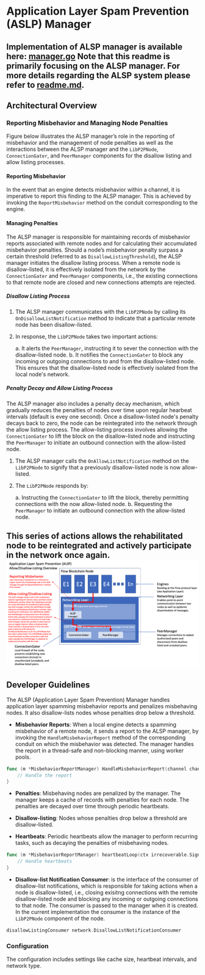# Application Layer Spam Prevention (ASLP) Manager
Implementation of ALSP manager is available here: [manager.go](manager.go)
Note that this readme is primarily focusing on the ALSP manager. For more details regarding the ALSP system please refer to [readme.md](..%2Freadme.md).
---
## Architectural Overview
### Reporting Misbehavior and Managing Node Penalties
Figure below illustrates the ALSP manager’s role in the reporting of misbehavior and the management of node penalties as
well as the interactions between the ALSP manager and the `LibP2PNode`, `ConnectionGater`, and `PeerManager` components for 
the disallow listing and allow listing processes.

#### Reporting Misbehavior
In the event that an engine detects misbehavior within a channel, 
it is imperative to report this finding to the ALSP manager. 
This is achieved by invoking the `ReportMisbehavior` method on the conduit corresponding to the engine.

#### Managing Penalties
The ALSP manager is responsible for maintaining records of misbehavior reports associated with
remote nodes and for calculating their accumulated misbehavior penalties. 
Should a node’s misbehavior penalty surpass a certain threshold 
(referred to as `DisallowListingThreshold`), the ALSP manager initiates the disallow listing process. When a remote node is disallow-listed,
it is effectively isolated from the network by the `ConnectionGater` and `PeerManager` components, i.e., the existing 
connections to that remote node are closed and new connections attempts are rejected.

##### Disallow Listing Process
1. The ALSP manager communicates with the `LibP2PNode` by calling its `OnDisallowListNotification` method to indicate that a particular remote node has been disallow-listed.
2. In response, the `LibP2PNode` takes two important actions:

   a. It alerts the `PeerManager`, instructing it to sever the connection with the disallow-listed node.
   b. It notifies the `ConnectionGater` to block any incoming or outgoing connections to and from the disallow-listed node.
This ensures that the disallow-listed node is effectively isolated from the local node's network.

##### Penalty Decay and Allow Listing Process
The ALSP manager also includes a penalty decay mechanism, which gradually reduces the penalties of nodes over time upon regular hearbeat intervals (default is evey one second).
Once a disallow-listed node's penalty decays back to zero, the node can be reintegrated into the network through the allow listing process. The allow-listing process involves allowing
the `ConnectionGater` to lift the block on the disallow-listed node and instructing the `PeerManager` to initiate an outbound connection with the allow-listed node.

1. The ALSP manager calls the `OnAllowListNotification` method on the `LibP2PNode` to signify that a previously disallow-listed node is now allow-listed.
2. The `LibP2PNode` responds by:

   a. Instructing the `ConnectionGater` to lift the block, thereby permitting connections with the now allow-listed node.
   b. Requesting the `PeerManager` to initiate an outbound connection with the allow-listed node.

This series of actions allows the rehabilitated node to be reintegrated and actively participate in the network once again.
![alsp-manager.png](alsp-manager.png)
---



## Developer Guidelines
The ALSP (Application Layer Spam Prevention) Manager handles application layer spamming misbehavior reports and penalizes misbehaving nodes. It also disallow-lists nodes whose penalties drop below a threshold.


- **Misbehavior Reports**: When a local engine detects a spamming misbehavior of a remote node, it sends a report to the ALSP manager, by invoking the `HandleMisbehaviorReport` method of the corresponding
conduit on which the misbehavior was detected. The manager handles the report in a thread-safe and non-blocking manner, using worker pools.

```go
func (m *MisbehaviorReportManager) HandleMisbehaviorReport(channel channels.Channel, report network.MisbehaviorReport) {
    // Handle the report
}
```

- **Penalties**: Misbehaving nodes are penalized by the manager. 
The manager keeps a cache of records with penalties for each node. 
The penalties are decayed over time through periodic heartbeats.

- **Disallow-listing**: Nodes whose penalties drop below a threshold are disallow-listed.

- **Heartbeats**: Periodic heartbeats allow the manager to perform recurring tasks, such as decaying the penalties of misbehaving nodes.
```go
func (m *MisbehaviorReportManager) heartbeatLoop(ctx irrecoverable.SignalerContext, interval time.Duration) {
    // Handle heartbeats
}
```

- **Disallow-list Notification Consumer**: is the interface of the consumer of disallow-list notifications, which is 
responsible for taking actions when a node is disallow-listed, i.e., closing exisitng connections with the remote disallow-listed 
node and blocking any incoming or outgoing connections to that node. The consumer is passed to the manager when it is created.
In the current implementation the consumer is the instance of the `LibP2PNode` component of the node.
```go
disallowListingConsumer network.DisallowListNotificationConsumer
```

### Configuration
The configuration includes settings like cache size, heartbeat intervals, and network type.